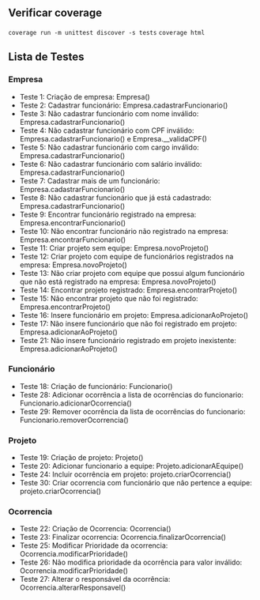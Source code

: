 ## Verificar coverage

`coverage run -m unittest discover -s tests`
`coverage html`

## Lista de Testes

### Empresa
- Teste 1: Criação de empresa: Empresa()
- Teste 2: Cadastrar funcionário: Empresa.cadastrarFuncionario()
- Teste 3: Não cadastrar funcionário com nome inválido: Empresa.cadastrarFuncionario()
- Teste 4: Não cadastrar funcionário com CPF inválido: Empresa.cadastrarFuncionario() e Empresa.\_\_validaCPF()
- Teste 5: Não cadastrar funcionário com cargo inválido: Empresa.cadastrarFuncionario()
- Teste 6: Não cadastrar funcionário com salário inválido: Empresa.cadastrarFuncionario()
- Teste 7: Cadastrar mais de um funcionário: Empresa.cadastrarFuncionario()
- Teste 8: Não cadastrar funcionário que já está cadastrado: Empresa.cadastrarFuncionario()
- Teste 9: Encontrar funcionário registrado na empresa: Empresa.encontrarFuncionario()
- Teste 10: Não encontrar funcionário não registrado na empresa: Empresa.encontrarFuncionario()
- Teste 11: Criar projeto sem equipe: Empresa.novoProjeto()
- Teste 12: Criar projeto com equipe de funcionários registrados na empresa: Empresa.novoProjeto()
- Teste 13: Não criar projeto com equipe que possui algum funcionário que não está registrado na empresa: Empresa.novoProjeto()
- Teste 14: Encontrar projeto registrado: Empresa.encontrarProjeto()
- Teste 15: Não encontrar projeto que não foi registrado: Empresa.encontrarProjeto()
- Teste 16: Insere funcionário em projeto: Empresa.adicionarAoProjeto()
- Teste 17: Não insere funcionário que não foi registrado em projeto: Empresa.adicionarAoProjeto()
- Teste 21: Não insere funcionário registrado em projeto inexistente: Empresa.adicionarAoProjeto()

### Funcionário
- Teste 18: Criação de funcionário: Funcionario()
- Teste 28: Adicionar ocorrência a lista de ocorrências do funcionario: Funcionario.adicionarOcorrencia()
- Teste 29: Remover ocorrência da lista de ocorrências do funcionario: Funcionario.removerOcorrencia()

### Projeto
- Teste 19: Criação de projeto: Projeto()
- Teste 20: Adicionar funcionario a equipe: Projeto.adicionarAEquipe()
- Teste 24: Incluir ocorrência em projeto: projeto.criarOcorrencia()
- Teste 30: Criar ocorrencia com funcionário que não pertence a equipe: projeto.criarOcorrencia()

### Ocorrencia
- Teste 22: Criação de Ocorrencia: Ocorrencia()
- Teste 23: Finalizar ocorrencia: Ocorrencia.finalizarOcorrencia()
- Teste 25: Modificar Prioridade da ocorrencia: Ocorrencia.modificarPrioridade()
- Teste 26: Não modifica prioridade da ocorrência para valor inválido: Ocorrencia.modificarPrioridade()
- Teste 27: Alterar o responsável da ocorrência: Ocorrencia.alterarResponsavel()